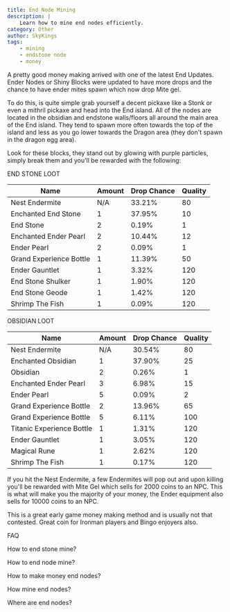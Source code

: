 ```yaml {metadata}
title: End Node Mining 
description: |
    Learn how to mine end nodes efficiently.
category: Other
author: SkyKings
tags:
    - mining
    - endstone node
    - money
```


A pretty good money making arrived with one of the latest End Updates. Ender Nodes or Shiny Blocks were updated to have more drops and the chance to have ender mites spawn which now drop Mite gel.

To do this, is quite simple grab yourself a decent pickaxe like a Stonk or even a mithril pickaxe and head into the End island. All of the nodes are located in the obsidian and endstone walls/floors all around the main area of the End island. They tend to spawn more often towards the top of the island and less as you go lower towards the Dragon area (they don't spawn in the dragon egg area).

Look for these blocks, they stand out by glowing with purple particles, simply break them and you'll be rewarded with the following:

END STONE LOOT

  

| Name                    | Amount | Drop Chance | Quality |
|-------------------------|--------|-------------|---------|
| Nest Endermite          | N/A    | 33.21%      | 80      |
| Enchanted End Stone     | 1      | 37.95%      | 10      |
| End Stone               | 2      | 0.19%       | 1       |
| Enchanted Ender Pearl   | 2      | 10.44%      | 12      |
| Ender Pearl             | 2      | 0.09%       | 1       |
| Grand Experience Bottle | 1      | 11.39%      | 50      |
| Ender Gauntlet          | 1      | 3.32%       | 120     |
| End Stone Shulker       | 1      | 1.90%       | 120     |
| End Stone Geode         | 1      | 1.42%       | 120     |
| Shrimp The Fish         | 1      | 0.09%       | 120     | 

OBSIDIAN LOOT



| Name                      | Amount | Drop Chance | Quality |
|---------------------------|--------|-------------|---------|
| Nest Endermite            | N/A    | 30.54%      | 80      |
| Enchanted Obsidian        | 1      | 37.90%      | 25      |
| Obsidian                  | 2      | 0.26%       | 1       |
| Enchanted Ender Pearl     | 3      | 6.98%       | 15      |
| Ender Pearl               | 5      | 0.09%       | 2       |
| Grand Experience Bottle   | 2      | 13.96%      | 65      |
| Grand Experience Bottle   | 5      | 6.11%       | 100     |
| Titanic Experience Bottle | 1      | 1.31%       | 120     |
| Ender Gauntlet            | 1      | 3.05%       | 120     |
| Magical Rune              | 1      | 2.62%       | 120     |
| Shrimp The Fish           | 1      | 0.17%       | 120     |

If you hit the Nest Endermite, a few Endermites will pop out and upon killing you'll be rewarded with Mite Gel which sells for 2000 coins to an NPC. This is what will make you the majority of your money, the Ender equipment also sells for 10000 coins to an NPC.

This is a great early game money making method and is usually not that contested. Great coin for Ironman players and Bingo enjoyers also.

  

FAQ

How to end stone mine?

How to end node mine?

How to make money end nodes?

How mine end nodes?

Where are end nodes?

